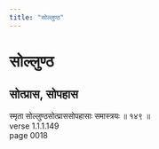 ```yaml
---
title: "सोल्लुण्ठ"
---
```


# सोल्लुण्ठ
## सोत्प्रास, सोपहास
स्मृता सोल्लुण्ठसोत्प्राससोपहासाः समास्त्रयः ॥ १४९ ॥<br />verse 1.1.1.149<br />page 0018


